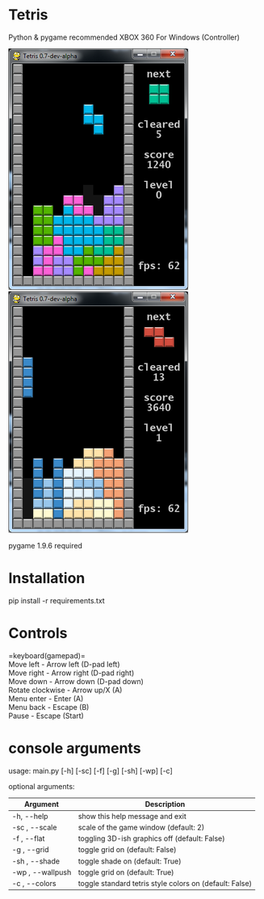 # Tetris
Python & pygame
recommended XBOX 360 For Windows (Controller)  

![v0.7 screenshot](img/0.7-alpha_01.png?raw=true "v0.7 screenshot")![v0.7 screenshot](img/0.7-alpha_02.png?raw=true "v0.7 screenshot")   

pygame 1.9.6 required

# Installation
pip install -r requirements.txt

# Controls  
=keyboard(gamepad)=  
Move left - Arrow left (D-pad left)    
Move right - Arrow right (D-pad right)  
Move down - Arrow down (D-pad down)  
Rotate clockwise - Arrow up/X (A)    
Menu enter - Enter (A)  
Menu back - Escape (B)  
Pause - Escape (Start)


# console arguments  

usage: main.py [-h] [-sc] [-f] [-g] [-sh] [-wp] [-c]

optional arguments:

| Argument | Description |
| - | - |  
| -h, --help | show this help message and exit |
| -sc , --scale | scale of the game window (default: 2) |
| -f , --flat | toggling 3D-ish graphics off (default: False) |
| -g , --grid | toggle grid on (default: False) |
| -sh , --shade | toggle shade on (default: True) |
| -wp , --wallpush | toggle grid on (default: True) |
| -c , --colors | toggle standard tetris style colors on (default: False) |

